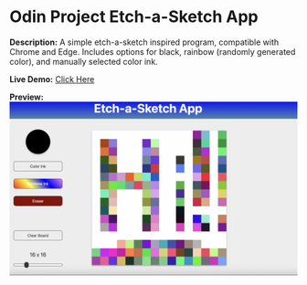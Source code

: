 # Odin Project Etch-a-Sketch App

**Description:** A simple etch-a-sketch inspired program, compatible with Chrome and Edge. Includes options for black, rainbow (randomly generated color), and manually selected color ink.  
  
**Live Demo:** [Click Here](http://chaseofthejungle.github.io/js-odin-etch-a-sketch/app/index.html)  

**Preview:** ![Etch-a-Sketch](https://github.com/chaseofthejungle/js-odin-etch-a-sketch/blob/main/etchasketchdemo.png "Etch-a-Sketch Preview")
